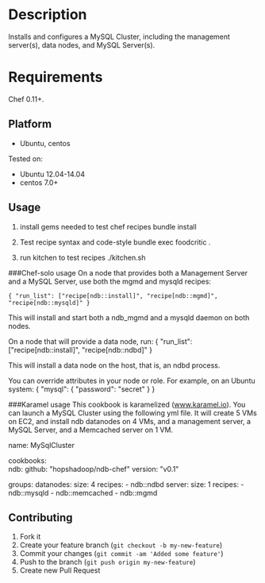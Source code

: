 Description
===========

Installs and configures a MySQL Cluster, including the management server(s), data nodes, and MySQL Server(s).

Requirements
============
Chef 0.11+.

Platform
--------
* Ubuntu, centos


Tested on:
* Ubuntu 12.04-14.04
* centos 7.0+


Usage
--------

1. install gems needed to test chef recipes
bundle install

2. Test recipe syntax and code-style
bundle exec foodcritic .

3. run kitchen to test recipes
./kitchen.sh

###Chef-solo usage
On a node that provides both a Management Server and a MySQL Server, use both the mgmd and mysqld recipes:

    { "run_list": ["recipe[ndb::install]", "recipe[ndb::mgmd]", "recipe[ndb::mysqld]" }

This will install and start both a ndb_mgmd and a mysqld daemon on both nodes.

On a node that will provide a data node, run:
    { "run_list": ["recipe[ndb::install]", "recipe[ndb::ndbd]" }

This will install a data node on the host, that is, an ndbd process.

You can override attributes in your node or role.
For example, on an Ubuntu system:
    {
      "mysql": {
        "password": "secret"
      }
    }

###Karamel usage
This cookbook is karamelized (www.karamel.io). 
You can launch a MySQL Cluster using the following yml file. It will create 5 VMs on EC2, and install ndb datanodes on 4 VMs, and a management server, a MySQL Server, and a Memcached server on 1 VM.

name: MySqlCluster                                                             

cookbooks:                                                                      
  ndb:
    github: "hopshadoop/ndb-chef"
    version: "v0.1"
    
groups: 
  datanodes:
    size: 4 
    recipes: 
        - ndb::ndbd
  server:
    size: 1 
    recipes: 
        - ndb::mysqld
        - ndb::memcached
        - ndb::mgmd



## Contributing

1. Fork it
2. Create your feature branch (`git checkout -b my-new-feature`)
3. Commit your changes (`git commit -am 'Added some feature'`)
4. Push to the branch (`git push origin my-new-feature`)
5. Create new Pull Request
